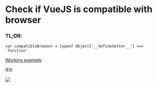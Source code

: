 # Check if VueJS is compatible with browser

### TL;DR:

`var compatibleBrowser = typeof Object['__defineSetter__'] === 'function'`

[Working example](https://detect-vuejs-finspvjovv.now.sh )

IE8:

![](https://i.imgur.com/x2ES7px.png)